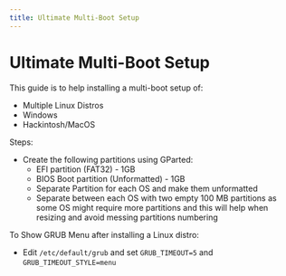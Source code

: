 ```yaml
---
title: Ultimate Multi-Boot Setup
---
```


# Ultimate Multi-Boot Setup

This guide is to help installing a multi-boot setup of:

- Multiple Linux Distros
- Windows
- Hackintosh/MacOS

Steps:

- Create the following partitions using GParted:
  - EFI partition (FAT32) - 1GB
  - BIOS Boot partition (Unformatted) - 1GB
  - Separate Partition for each OS and make them unformatted
  - Separate between each OS with two empty 100 MB partitions as some OS might require more partitions and this will
    help when resizing and avoid messing partitions numbering

To Show GRUB Menu after installing a Linux distro:

- Edit `/etc/default/grub` and set `GRUB_TIMEOUT=5` and `GRUB_TIMEOUT_STYLE=menu`
